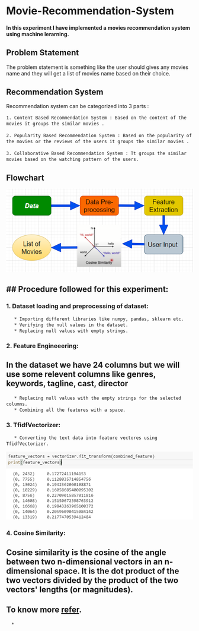 # Movie-Recommendation-System

#### In this experiment I have implemented a movies recommendation system using machine lerarning.

## Problem Statement 

  The problem statement is something like the user should gives any movies name and they will get a list of movies name based on their choice.
  
## Recommendation System 
    
   Recommendation system can be categorized into 3 parts :
    
    1. Content Based Recommendation System : Based on the content of the movies it groups the similar movies .
    
    2. Popularity Based Recommendation System : Based on the popularity of the movies or the reviews of the users it groups the similar movies .
    
    3. Collaborative Based Recommendation System : Tt groups the similar movies based on the watching pattern of the users.
    
## Flowchart 

![alt text](src/1.PNG)

##  ## Procedure followed for this experiment:
    
### 1. Dataset loading and preprocessing of dataset:

       * Importing different libraries like numpy, pandas, sklearn etc.
       * Verifying the null values in the dataset.
       * Replacing null values with empty strings.
       
### 2. Feature Engineeering: 

  ## In the dataset we have 24 columns but we will use some relevent columns like genres, keywords, tagline, cast, director
  
       * Replacing null values with the empty strings for the selected columns.
       * Combining all the features with a space.
### 3. TfidfVectorizer:
       
       * Converting the text data into feature vectores using TfidfVectorizer.
   ![alt text](src/2.PNG)
   
### 4. Cosine Similarity: 

   ## Cosine similarity is the cosine of the angle between two n-dimensional vectors in an n-dimensional space. It is the dot product of the two vectors divided by the product of the two vectors' lengths (or magnitudes).
   ## To know more [refer](https://en.wikipedia.org/wiki/Cosine_similarity).
   
      * 

